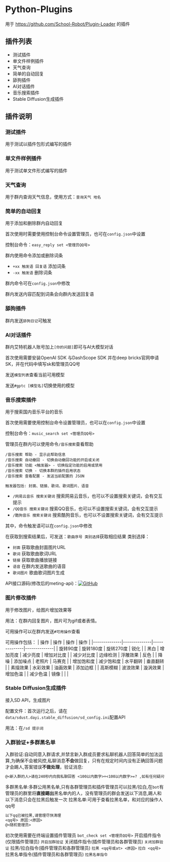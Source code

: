 # Python-Plugins
用于 https://github.com/School-Robot/Plugin-Loader 的插件

## 插件列表

- 测试插件
- 单文件样例插件
- 天气查询
- 简单的自动回复
- 舔狗插件
- AI对话插件
- 音乐搜索插件
- Stable Diffusion生成插件

## 插件说明

### 测试插件

用于测试以插件包形式编写的插件

### 单文件样例插件

用于测试单文件形式编写的插件

### 天气查询

用于群内查询天气信息，使用方式：`查询天气 地名`

### 简单的自动回复

用于添加和删除群内自动回复

首次使用时需要使用控制台命令设置管理员，也可在`config.json`中设置

控制台命令：`easy_reply set <管理员QQ号>`

群内使用命令添加或删除词条

- `+xx 触发语 回复语` 添加词条
- `-xx 触发语` 删除词条

群内命令可在`config.json`中修改

群内发送内容匹配到词条会向群内发送回复语

### 舔狗插件

群内发送`舔狗日记`可触发

### AI对话插件
群内艾特机器人账号加上`[你的问题]`即可与AI大模型对话

首次使用需要安装OpenAI SDK 与DashScope SDK 并在deep bricks官网申请SK，并在代码中填写sk和管理员QQ号

发送`模型列表`查看当前可用模型

发送`#gptc [模型名]`切换使用的模型

### 音乐搜索插件

用于搜索国内音乐平台的音乐

首次使用需要使用控制台命令设置管理员，也可以在`config.json`中设置

控制台命令：`music_search set <管理员QQ号>`

管理员在群内可以使用命令`/音乐搜索`查看帮助
```
/音乐搜索 帮助 - 显示此帮助信息
/音乐搜索 自动撤回 - 切换自动撤回功能的开启或关闭
/音乐搜索 功能 <触发器> - 切换指定功能的启用或禁用
/音乐搜索 切换 - 切换本群的插件启用状态
/音乐搜索 查看配置 - 发送当前配置的 JSON

触发器包括: 封面、链接、歌词、歌词图片、语音
```

- `/网易云音乐 搜索关键词` 搜索网易云音乐，也可以不设置搜索关键词，会有交互提示
- `/QQ音乐 搜索关键词` 搜索QQ音乐，也可以不设置搜索关键词，会有交互提示
- `/酷狗音乐 搜索关键词` 搜索酷狗音乐，也可以不设置搜索关键词，会有交互提示

其中，命令触发语可以在`config.json`中修改

在获取到搜索结果后，可发送：`歌曲序号 类别选择`获取相应结果
类别选择：

- `封面`  获取歌曲封面图片URL
- `歌词`  获取歌曲歌词URL
- `链接`  获取歌曲播放链接
- `语音`  在群内发送歌曲的语音
- `歌词图片`  歌曲歌词图片生成

API接口源码(修改后的meting-api)：[![GitHub](https://img.shields.io/badge/GitHub-cnrenil/meting--api-blue)](https://github.com/cnrenil/meting-api)

### 图片修改插件

用于修改图片，给图片增加效果等

用法：在群内回复图片，图片可为gif或者表情。

可用操作可以在群内发送`#可用操作`查看

可用操作包括：
| 操作         | 操作         | 操作         | 操作         |
|--------------|--------------|--------------|--------------|
| 旋转90度     | 旋转180度    | 旋转270度    | 锐化         |
| 黑白         | 增加亮度     | 减少亮度     | 增加对比度   |
| 减少对比度   | 边缘检测     | 浮雕效果     | 反色         |
| 降噪         | 添加噪点     | 老照片       | 马赛克       |
| 增加饱和度   | 减少饱和度   | 水平翻转     | 垂直翻转     |
| 素描效果     | 水彩效果     | 油画效果     | 添加边框     |
| 高斯模糊     | 波浪效果     | 漩涡效果     | 增加色温     |
| 减少色温     | 镜像         |              |              |


### Stable Diffusion生成插件

接入SD API，生成图片

配置文件：首次运行之后，请在`data/sdust.dayi.stable_diffusion/sd_config.ini`配置API

用法：在`/sd 提示词`
### 入群验证+多群黑名单

入群验证:自动同意入群请求,并禁言新入群成员要求私聊机器人回答简单的加法运算,为确保不会被风控,私聊消息**不会**做回复，只有在规定时间内没有正确回答问题才会踢人,答案错误**不做处理**，验证消息:
```txt
@<新入群的人>请在240秒内向我私聊回答 <100以内数字>+<100以内数字>=? ,如有任何疑问请联系(<插件管理员>)
```
多群黑名单:多群公用黑名单,只有各群管理员和插件管理员可以拉黑/拉白,在`bot`有管理员的群里将**直接踢出**黑名单内的人，没有管理员的群会发送以下消息,踢人和以下消息只会在拉黑后触发一次
拉黑名单:可用于查看拉黑名单，和对应的操作人qq号
```txt
以下qq已被拉黑,请管理尽快清理
<qq号> 原因:<原因>
@<随机管理员>
```
初次使用需要在终端设置插件管理员
`bot_check set <管理员QQ号>`
开启插件指令(仅限插件管理员)
`开启加群验证`
关闭插件指令(插件管理员和各群管理员)
`关闭加群验证`
拉黑/拉白指令(插件管理员和各群管理员)
`拉黑 <qq号或at> <原因>`
`拉白 <qq号>`
拉黑名单指令(插件管理员和各群管理员)
`拉黑名单指令`